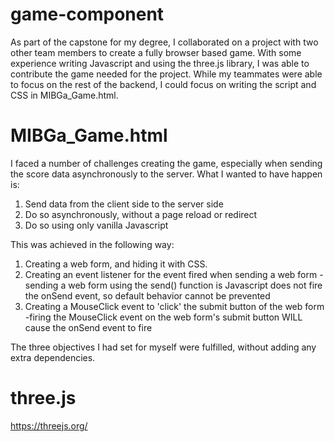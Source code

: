 # game-component
As part of the capstone for my degree, I collaborated on a project with two other team members to create a fully browser based game. With some experience writing Javascript and using the three.js library, I was able to contribute the game needed for the project. While my teammates were able to focus on the rest of the backend, I could focus on writing the script and CSS in MIBGa_Game.html.

# MIBGa_Game.html
I faced a number of challenges creating the game, especially when sending the score data asynchronously to the server. What I wanted to have happen is:
1. Send data from the client side to the server side
2. Do so asynchronously, without a page reload or redirect
3. Do so using only vanilla Javascript 

This was achieved in the following way:
1. Creating a web form, and hiding it with CSS.
2. Creating an event listener for the event fired when sending a web form
  -sending a web form using the send() function is Javascript does not fire the onSend event, so default behavior cannot be prevented 
3. Creating a MouseClick event to 'click' the submit button of the web form
  -firing the MouseClick event on the web form's submit button WILL cause the onSend event to fire

The three objectives I had set for myself were fulfilled, without adding any extra dependencies.

# three.js
https://threejs.org/
